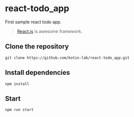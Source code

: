 # react-todo_app

First sample react todo app.

> [React.js](https://reactjs.org/) is awesome framework.

## Clone the repository

```
git clone https://github.com/kotin-lab/react-todo_app.git
```

## Install dependencies

```
npm install
```

## Start

```
npm run start
```